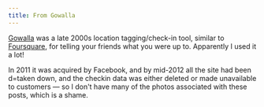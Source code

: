```yaml
---
title: From Gowalla
---
```

[Gowalla](https://en.wikipedia.org/wiki/Gowalla) was a late 2000s location tagging/check-in tool, similar to [Foursquare](/tags/from-foursquare?), for telling your friends what you were up to. Apparently I used it a lot!

In 2011 it was acquired by Facebook, and by mid-2012 all the site had been d=taken down, and the checkin data was either deleted or made unavailable to customers — so I don't have many of the photos associated with these posts, which is a shame.
